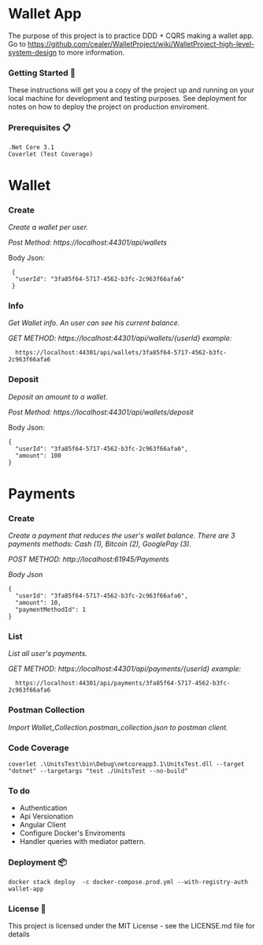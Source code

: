 ﻿# Wallet App

The purpose of this project is to practice DDD + CQRS making a wallet app. Go to https://github.com/cealer/WalletProject/wiki/WalletProject-high-level-system-design to more information.

### Getting Started 🚀

These instructions will get you a copy of the project up and running on your local machine for development and testing purposes. See deployment for notes on how to deploy the project on production enviroment.

### Prerequisites 📋
```
.Net Core 3.1
Coverlet (Test Coverage)
```

# Wallet
### Create
_Create a wallet per user._

_Post Method: https://localhost:44301/api/wallets_

Body Json:
```
 {
  "userId": "3fa85f64-5717-4562-b3fc-2c963f66afa6"
 }
```
### Info
_Get Wallet info. An user can see his current balance._

_GET METHOD: https://localhost:44301/api/wallets/{userId} example:_
```
  https://localhost:44301/api/wallets/3fa85f64-5717-4562-b3fc-2c963f66afa6
```
### Deposit
_Deposit an amount to a wallet._

_Post Method: https://localhost:44301/api/wallets/deposit_

Body Json:
```
{
  "userId": "3fa85f64-5717-4562-b3fc-2c963f66afa6",
  "amount": 100
}
```
# Payments
### Create
_Create a payment that reduces the user's wallet balance._ 
_There are 3 payments methods: Cash (1), Bitcoin (2), GooglePay (3)._

_POST METHOD: http://localhost:61945/Payments_

_Body Json_
```
{
  "userId": "3fa85f64-5717-4562-b3fc-2c963f66afa6",
  "amount": 10,
  "paymentMethodId": 1
}
```
### List
_List all user's payments._ 

_GET METHOD: https://localhost:44301/api/payments/{userId} example:_
```
  https://localhost:44301/api/payments/3fa85f64-5717-4562-b3fc-2c963f66afa6
```

### Postman Collection

_Import Wallet_Collection.postman_collection.json to postman client._

### Code Coverage
```
coverlet .\UnitsTest\bin\Debug\netcoreapp3.1\UnitsTest.dll --target "dotnet" --targetargs "test ./UnitsTest --no-build"
```
### To do

- Authentication
- Api Versionation
- Angular Client
- Configure Docker's Enviroments
- Handler queries with mediator pattern.

### Deployment 📦
```
docker stack deploy  -c docker-compose.prod.yml --with-registry-auth wallet-app
```
### License 📄

This project is licensed under the MIT License - see the LICENSE.md file for details 
